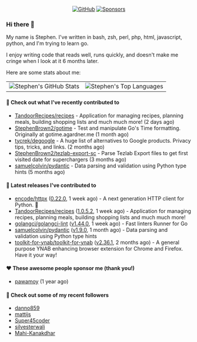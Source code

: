 <p align="center">
    <a href="https://github.com/StephenBrown2"><img src="https://img.shields.io/github/followers/StephenBrown2.svg?label=GitHub&style=social" alt="GitHub"></a>
    <a href="https://github.com/sponsors/StephenBrown2"><img src="https://img.shields.io/badge/Sponsors--_.svg?style=social&logo=github&logoColor=EA4AAA" alt="Sponsors"></a>
</p>

### Hi there 👋

My name is Stephen. I've written in bash, zsh, perl, php, html, javascript, python, and I'm trying to learn go.

I enjoy writing code that reads well, runs quickly, and doesn't make me cringe when I look at it 6 months later.

Here are some stats about me:

|     |     |
| --- | --- |
| ![Stephen's GitHub Stats](https://github-readme-stats.vercel.app/api?username=StephenBrown2&show_icons=true&count_private=true) | ![Stephen's Top Languages](https://github-readme-stats.vercel.app/api/top-langs/?username=StephenBrown2&layout=compact) |

#### 👷 Check out what I've recently contributed to

- [TandoorRecipes/recipes](https://github.com/TandoorRecipes/recipes) - Application for managing recipes, planning meals, building shopping lists and much much more! (2 days ago)
- [StephenBrown2/gotime](https://github.com/StephenBrown2/gotime) - Test and manipulate Go&#39;s Time formatting. Originally at gotime.agardner.me (1 month ago)
- [tycrek/degoogle](https://github.com/tycrek/degoogle) - A huge list of alternatives to Google products. Privacy tips, tricks, and links. (2 months ago)
- [StephenBrown2/tezlab-export-sc](https://github.com/StephenBrown2/tezlab-export-sc) - Parse Tezlab Export files to get first visited date for superchargers (3 months ago)
- [samuelcolvin/pydantic](https://github.com/samuelcolvin/pydantic) - Data parsing and validation using Python type hints (5 months ago)



#### 🔭 Latest releases I've contributed to

- [encode/httpx](https://github.com/encode/httpx) ([0.22.0](https://github.com/encode/httpx/releases/tag/0.22.0), 1 week ago) - A next generation HTTP client for Python. 🦋
- [TandoorRecipes/recipes](https://github.com/TandoorRecipes/recipes) ([1.0.5.2](https://github.com/TandoorRecipes/recipes/releases/tag/1.0.5.2), 1 week ago) - Application for managing recipes, planning meals, building shopping lists and much much more!
- [golangci/golangci-lint](https://github.com/golangci/golangci-lint) ([v1.44.0](https://github.com/golangci/golangci-lint/releases/tag/v1.44.0), 1 week ago) - Fast linters Runner for Go
- [samuelcolvin/pydantic](https://github.com/samuelcolvin/pydantic) ([v1.9.0](https://github.com/samuelcolvin/pydantic/releases/tag/v1.9.0), 1 month ago) - Data parsing and validation using Python type hints
- [toolkit-for-ynab/toolkit-for-ynab](https://github.com/toolkit-for-ynab/toolkit-for-ynab) ([v2.36.1](https://github.com/toolkit-for-ynab/toolkit-for-ynab/releases/tag/v2.36.1), 2 months ago) - A general purpose YNAB enhancing browser extension for Chrome and Firefox. Have it your way!

#### ❤️ These awesome people sponsor me (thank you!)

- [pawamoy](https://github.com/pawamoy) (1 year ago)

#### 👯 Check out some of my recent followers

- [danno859](https://github.com/danno859)
- [mattijs](https://github.com/mattijs)
- [Super45coder](https://github.com/Super45coder)
- [silvesterwali](https://github.com/silvesterwali)
- [Mahi-Kanakdhar](https://github.com/Mahi-Kanakdhar)


